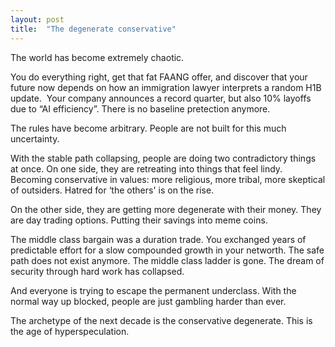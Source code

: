```yaml
---
layout: post
title:  "The degenerate conservative"
---
```


The world has become extremely chaotic.

You do everything right, get that fat FAANG offer, and discover that your future now depends on how an immigration lawyer interprets a random H1B update.  Your company announces a record quarter, but also 10% layoffs due to “AI efficiency”. There is no baseline pretection anymore.

The rules have become arbitrary. People are not built for this much uncertainty.

With the stable path collapsing, people are doing two contradictory things at once. On one side, they are retreating into things that feel lindy. Becoming conservative in values: more religious, more tribal, more skeptical of outsiders. Hatred for ‘the others' is on the rise.

On the other side, they are getting more degenerate with their money. They are day trading options. Putting their savings into meme coins.

The middle class bargain was a duration trade. You exchanged years of predictable effort for a slow compounded growth in your networth. The safe path does not exist anymore. The middle class ladder is gone. The dream of security through hard work has collapsed.

And everyone is trying to escape the permanent underclass. With the normal way up blocked, people are just gambling harder than ever.

The archetype of the next decade is the conservative degenerate. This is the age of hyperspeculation.


 
